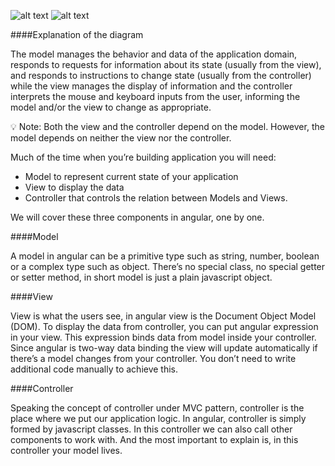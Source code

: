 ![alt text](https://github.com/ajit-kumar-azad/training/raw/master/Enterprise-App-Development-with-AngularJS/images/mvcstatediag.png "MVC")
![alt text](https://www.google.co.in/url?sa=i&rct=j&q=&esrc=s&source=images&cd=&cad=rja&uact=8&ved=&url=http%3A%2F%2Fwww.ibm.com%2Fdeveloperworks%2Flibrary%2Fmo-prototype-watson%2F&psig=AFQjCNGwkmyJdU-ssCI5d2YCS_IIsdtdXA&ust=1448008606557029 "MVC")

####Explanation of the diagram

The model manages the behavior and data of the application domain, responds to requests for information about its state (usually from the view), and responds to instructions to change state (usually from the controller) while the view manages the display of information and the controller interprets the mouse and keyboard inputs from the user, informing the model and/or the view to change as appropriate.


💡 Note:  Both the view and the controller depend on the model. However, the model depends on neither the view nor the controller. 

Much of the time when you’re building application you will need:

*	Model to represent current state of your application
*	View to display the data
*	Controller that controls the relation between Models and Views.

We will cover these three components in angular, one by one.

####Model

A model in angular can be a primitive type such as string, number, boolean or a complex type such as object. There’s no special class, no special getter or setter method, in short model is just a plain javascript object.

####View

View is what the users see, in angular view is the Document Object Model (DOM). To display the data from controller, you can put angular expression in your view. This expression binds data from model inside your controller. Since angular is two-way data binding the view will update automatically if there’s a model changes from your controller. You don’t need to write additional code manually to achieve this.

####Controller

Speaking the concept of controller under MVC pattern, controller is the place where we put our application logic. In angular, controller is simply formed by javascript classes. In this controller we can also call other components to work with. And the most important to explain is, in this controller your model lives.
